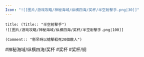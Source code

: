 ```yaml
---
Icon: "![[图片/游戏攻略/神秘海域/纵横四海/奖杯/半空射擊手.png|30]]"
---
```

```ad-common-bronze-trophy
title: (Title:: "半空射擊手")
![[图片/游戏攻略/神秘海域/纵横四海/奖杯/半空射擊手.png|100]]

(Comment:: "懸吊時以槍擊殺死20個敵人")
```

#神秘海域/纵横四海/奖杯 #奖杯 #奖杯/铜
